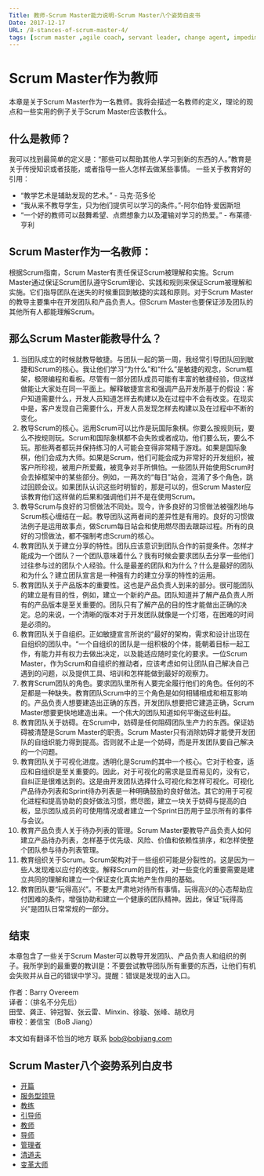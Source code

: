 ```yaml
---
Title: 教师-Scrum Master能力说明-Scrum Master八个姿势白皮书
Date: 2017-12-17
URL: /8-stances-of-scrum-master-4/
tags: [scrum master ,agile coach, servant leader, change agent, impediment remover]
---
```


# Scrum Master作为教师

本章是关于Scrum Master作为一名教师。我将会描述一名教师的定义，理论的观点和一些实用的例子关于Scrum Master应该教什么。

## 什么是教师？

我可以找到最简单的定义是：“那些可以帮助其他人学习到新的东西的人。”教育是关于传授知识或者技能，或者指导一些人怎样去做某些事情。
一些关于教育好的引用：

- “教学艺术是辅助发现的艺术。” - 马克·范多伦
- “我从来不教导学生，只为他们提供可以学习的条件。”-阿尔伯特·爱因斯坦
- “一个好的教师可以鼓舞希望、点燃想象力以及灌输对学习的热爱。” - 布莱德·亨利

## Scrum Master作为一名教师：

根据Scrum指南，Scrum Master有责任保证Scrum被理解和实施。Scrum Master通过保证Scrum团队遵守Scrum理论、实践和规则来保证Scrum被理解和实施。它们指导团队在迷失的时候重回到敏捷的实践和原则。对于Scrum Master的教导主要集中在开发团队和产品负责人。但Scrum Master也要保证涉及团队的其他所有人都能理解Scrum。

## 那么Scrum Master能教导什么？

1. 当团队成立的时候就教导敏捷。与团队一起的第一周，我经常引导团队回到敏捷和Scrum的核心。我让他们学习“为什么”和“什么”是敏捷的观念，Scrum框架，极限编程和看板。尽管有一部分团队成员可能有丰富的敏捷经验，但这样做能让大家处在同一平面上。解释敏捷宣言和强调产品开发所基于的假设：客户知道需要什么，开发人员知道怎样去构建以及在过程中不会有改变。在现实中是，客户发现自己需要什么，开发人员发现怎样去构建以及在过程中不断的变化。
2. 教导Scrum的核心。运用Scrum可以比作是玩国际象棋。你要么按规则玩，要么不按规则玩。Scrum和国际象棋都不会失败或者成功。他们要么玩，要么不玩。那些两者都玩并保持练习的人可能会变得非常精于游戏。如果是国际象棋，他们会成为大师。如果是Scrum，他们可能会成为非常好的开发组织，被客户所珍视，被用户所爱戴，被竞争对手所惧怕。一些团队开始使用Scrum时会去掉框架中的某些部分。例如，一两次的“每日”站会，混淆了多个角色，跳过回顾会议。如果团队认识这些时明智的，那是可以的，但Scrum Master应该教育他们这样做的后果和强调他们并不是在使用Scrum。
3. 教导Scrum与良好的习惯做法不同处。现今，许多良好的习惯做法被强烈地与Scrum核心缠结在一起。教导团队这两者间的差异性是有用的。良好的习惯做法例子是运用故事点，做Scrum每日站会和使用燃尽图去跟踪过程。所有的良好的习惯做法，都不强制考虑Scrum的核心。
4. 教育团队关于建立分享的特性。团队应该意识到团队合作的前提条件。怎样才能成为一个团队？一个团队意味着什么？我有时候会要求团队去分享一些他们过往参与过的团队个人经验。什么是最差的团队和为什么？什么是最好的团队和为什么？建立团队宣言是一种强有力的建立分享的特性的运用。
5. 教育团队关于产品版本的重要性。这也是产品负责人到来的部分。很可能团队的建立是有目的性，例如，建立一个新的产品。团队知道并了解产品负责人所有的产品版本是至关重要的。团队只有了解产品的目的性才能做出正确的决定。总的来说，一个清晰的版本对于开发团队就像是一个灯塔，在困难的时间是必须的。
6. 教育团队关于自组织。正如敏捷宣言所说的“最好的架构，需求和设计出现在自组织的团队中。“一个自组织的团队是一组积极的个体，能朝着目标一起工作，有能力并有权力去做出决定，以及能适应随时变化的要求。一位Scrum Master，作为Scrum和自组织的推动者，应该考虑如何让团队自己解决自己遇到的问题，以及提供工具、培训和怎样能做到最好的观察力。
7. 教育Scrum团队的角色。要求团队里所有人要完全履行他们的角色。任何的不足都是一种缺失。教育团队Scrum中的三个角色是如何相辅相成和相互影响的。产品负责人想要建造出正确的东西，开发团队想要把它建造正确，Scrum Master想要更快地建造出来。一个伟大的团队知道如何平衡这些利益。
8. 教育团队关于妨碍。在Scrum中，妨碍是任何阻碍团队生产力的东西。保证妨碍被清楚是Scrum Master的职责。Scrum Master只有消除妨碍才能使开发团队的自组织能力得到提高。否则就不止是一个妨碍，而是开发团队要自己解决的一个问题。
9. 教育团队关于可视化进度。透明化是Scrum的其中一个核心。它对于检查，适应和自组织是至关重要的。因此，对于可视化的需求是显而易见的，没有它，自纠正是很难达到的。这是由开发团队选择什么可视化和怎样可视化。可视化产品待办列表和Sprint待办列表是一种明确鼓励的良好做法。其它的用于可视化进程和提高协助的良好做法习惯，燃尽图，建立一块关于妨碍与提高的白板，显示团队成员的可使用情况或者建立一个Sprint日历用于显示所有的事件与会议。
10. 教育产品负责人关于待办列表的管理。Scrum Master要教导产品负责人如何建立产品待办列表，怎样基于优先级、风险、价值和依赖性排序，和怎样使整个团队参与待办列表管理。
11. 教育组织关于Scrum。Scrum架构对于一些组织可能是分裂性的。这是因为一些人发现难以应付的改变。解释Scrum的目的性，对一些变化的重要需要是建立共同的理解和建立一个保证变化真实地产生作用的基础。
12. 教育团队要“玩得高兴”。不要太严肃地对待所有事情。玩得高兴的心态帮助应付困难的条件，增强协助和建立一个健康的团队精神。因此，保证“玩得高兴”是团队日常常规的一部分。

## 结束

本章包含了一些关于Scrum Master可以教导开发团队、产品负责人和组织的例子。我所学到的最重要的教训是：不要尝试教导团队所有重要的东西，让他们有机会失败并从自己的错误中学习。提醒：错误是发现的出入口。

作者：Barry Overeem  
译者：（排名不分先后）      
田莹、龚正、钟冠智、张云雷、Minxin、徐璇、张峰、胡欣月  
审校：姜信宝（BoB Jiang）  

本文如有翻译不恰当的地方
联系 bob@bobjiang.com   

## Scrum Master八个姿势系列白皮书

- [开篇](/8-stances-of-scrum-master/)
- [服务型领导](/8-stances-of-scrum-master-1/)
- [教练](/8-stances-of-scrum-master-2/)
- [引导师](/8-stances-of-scrum-master-3/)
- [教师](/8-stances-of-scrum-master-4/)
- [导师](/8-stances-of-scrum-master-5/)
- [管理者](/8-stances-of-scrum-master-6/)
- [清道夫](/8-stances-of-scrum-master-7/)
- [变革大师](/8-stances-of-scrum-master-8/)